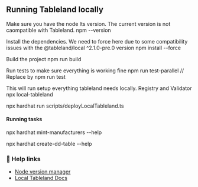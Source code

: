 ## Running Tableland locally

Make sure you have the node lts version. The current version is not caompatible with Tableland.
npm --version

Install the dependencies. We need to force here due to some compatibility issues with the @tableland/local ^2.1.0-pre.0 version
npm install --force

Build the project
npm run build

Run tests to make sure everything is working fine
npm run test-parallel // Replace by npm run test

This will run setup everything tableland needs locally. Registry and Validator
npx local-tableland

npx hardhat run scripts/deployLocalTableland.ts

#### Running tasks

npx hardhat mint-manufacturers --help

npx hardhat create-dd-table --help

### :tipping_hand_person: Help links
- [Node version manager](https://www.npmjs.com/package/n)
- [Local Tableland Docs](https://docs.tableland.xyz/local-tableland/)